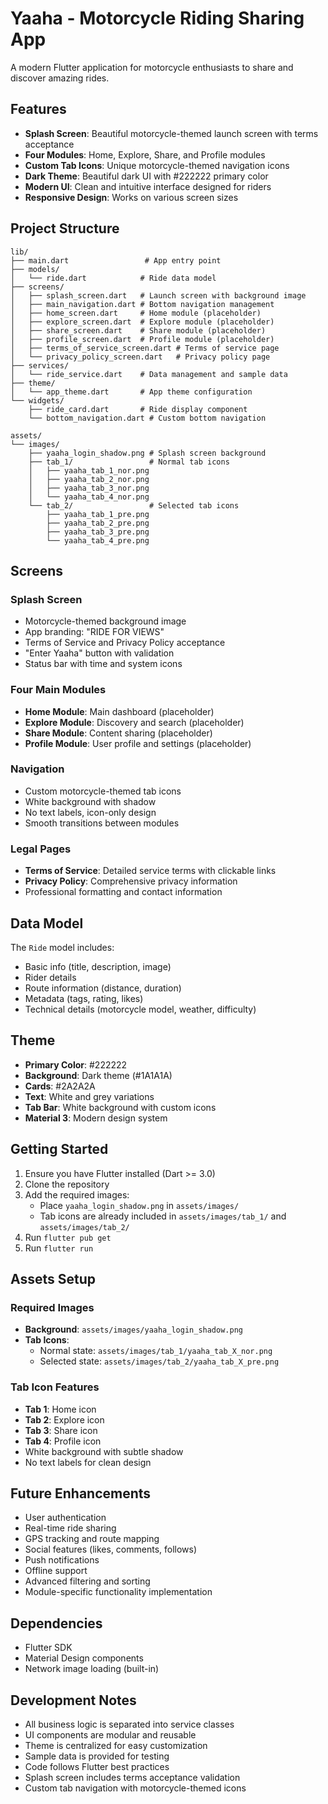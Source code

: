 # Yaaha - Motorcycle Riding Sharing App

A modern Flutter application for motorcycle enthusiasts to share and discover amazing rides.

## Features

- **Splash Screen**: Beautiful motorcycle-themed launch screen with terms acceptance
- **Four Modules**: Home, Explore, Share, and Profile modules
- **Custom Tab Icons**: Unique motorcycle-themed navigation icons
- **Dark Theme**: Beautiful dark UI with #222222 primary color
- **Modern UI**: Clean and intuitive interface designed for riders
- **Responsive Design**: Works on various screen sizes

## Project Structure

```
lib/
├── main.dart                 # App entry point
├── models/
│   └── ride.dart            # Ride data model
├── screens/
│   ├── splash_screen.dart   # Launch screen with background image
│   ├── main_navigation.dart # Bottom navigation management
│   ├── home_screen.dart     # Home module (placeholder)
│   ├── explore_screen.dart  # Explore module (placeholder)
│   ├── share_screen.dart    # Share module (placeholder)
│   ├── profile_screen.dart  # Profile module (placeholder)
│   ├── terms_of_service_screen.dart # Terms of service page
│   └── privacy_policy_screen.dart   # Privacy policy page
├── services/
│   └── ride_service.dart    # Data management and sample data
├── theme/
│   └── app_theme.dart       # App theme configuration
└── widgets/
    ├── ride_card.dart       # Ride display component
    └── bottom_navigation.dart # Custom bottom navigation

assets/
└── images/
    ├── yaaha_login_shadow.png # Splash screen background
    ├── tab_1/                 # Normal tab icons
    │   ├── yaaha_tab_1_nor.png
    │   ├── yaaha_tab_2_nor.png
    │   ├── yaaha_tab_3_nor.png
    │   └── yaaha_tab_4_nor.png
    └── tab_2/                 # Selected tab icons
        ├── yaaha_tab_1_pre.png
        ├── yaaha_tab_2_pre.png
        ├── yaaha_tab_3_pre.png
        └── yaaha_tab_4_pre.png
```

## Screens

### Splash Screen
- Motorcycle-themed background image
- App branding: "RIDE FOR VIEWS"
- Terms of Service and Privacy Policy acceptance
- "Enter Yaaha" button with validation
- Status bar with time and system icons

### Four Main Modules
- **Home Module**: Main dashboard (placeholder)
- **Explore Module**: Discovery and search (placeholder)
- **Share Module**: Content sharing (placeholder)
- **Profile Module**: User profile and settings (placeholder)

### Navigation
- Custom motorcycle-themed tab icons
- White background with shadow
- No text labels, icon-only design
- Smooth transitions between modules

### Legal Pages
- **Terms of Service**: Detailed service terms with clickable links
- **Privacy Policy**: Comprehensive privacy information
- Professional formatting and contact information

## Data Model

The `Ride` model includes:
- Basic info (title, description, image)
- Rider details
- Route information (distance, duration)
- Metadata (tags, rating, likes)
- Technical details (motorcycle model, weather, difficulty)

## Theme

- **Primary Color**: #222222
- **Background**: Dark theme (#1A1A1A)
- **Cards**: #2A2A2A
- **Text**: White and grey variations
- **Tab Bar**: White background with custom icons
- **Material 3**: Modern design system

## Getting Started

1. Ensure you have Flutter installed (Dart >= 3.0)
2. Clone the repository
3. Add the required images:
   - Place `yaaha_login_shadow.png` in `assets/images/`
   - Tab icons are already included in `assets/images/tab_1/` and `assets/images/tab_2/`
4. Run `flutter pub get`
5. Run `flutter run`

## Assets Setup

### Required Images
- **Background**: `assets/images/yaaha_login_shadow.png`
- **Tab Icons**: 
  - Normal state: `assets/images/tab_1/yaaha_tab_X_nor.png`
  - Selected state: `assets/images/tab_2/yaaha_tab_X_pre.png`

### Tab Icon Features
- **Tab 1**: Home icon
- **Tab 2**: Explore icon  
- **Tab 3**: Share icon
- **Tab 4**: Profile icon
- White background with subtle shadow
- No text labels for clean design

## Future Enhancements

- User authentication
- Real-time ride sharing
- GPS tracking and route mapping
- Social features (likes, comments, follows)
- Push notifications
- Offline support
- Advanced filtering and sorting
- Module-specific functionality implementation

## Dependencies

- Flutter SDK
- Material Design components
- Network image loading (built-in)

## Development Notes

- All business logic is separated into service classes
- UI components are modular and reusable
- Theme is centralized for easy customization
- Sample data is provided for testing
- Code follows Flutter best practices
- Splash screen includes terms acceptance validation
- Custom tab navigation with motorcycle-themed icons
